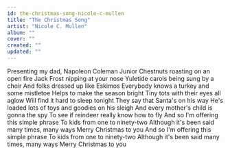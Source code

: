 ```yaml
---
id: the-christmas-song-nicole-c-mullen
title: "The Christmas Song"
artist: "Nicole C. Mullen"
album: ""
cover: ""
created: ""
updated: ""
---
```


Presenting my dad, Napoleon Coleman Junior
Chestnuts roasting on an open fire
Jack Frost nipping at your nose
Yuletide carols being sung by a choir
And folks dressed up like Eskimos
Everybody knows a turkey and some mistletoe
Helps to make the season bright
Tiny tots with their eyes all aglow
Will find it hard to sleep tonight
They say that Santa's on his way
He's loaded lots of toys and goodies on his sleigh
And every mother's child is gonna the spy
To see if reindeer really know how to fly
And so I'm offering this simple phrase
To kids from one to ninety-two
Although it's been said many times, many ways
Merry Christmas to you
And so I'm offering this simple phrase
To kids from one to ninety-two
Although it's been said many times, many ways
Merry Christmas to you